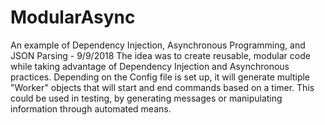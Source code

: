# ModularAsync
An example of Dependency Injection, Asynchronous Programming, and JSON Parsing - 9/9/2018
The idea was to create reusable, modular code while taking advantage of Dependency Injection and Asynchronous practices.  Depending on the Config file is set up, it will generate multiple "Worker" objects that will start and end commands based on a timer.  This could be used in testing, by generating messages or manipulating information through automated means.

